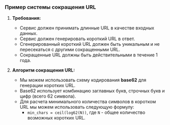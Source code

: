 ### Пример системы сокращения URL

1. **Требования:**
    - Сервис должен принимать длинные URL в качестве входных данных.
    - Сервис должен генерировать короткий URL в ответ.
    - Сгенерированный короткий URL должен быть уникальным и не пересекаться с другими сокращенными URL.
    - Сокращенные URL должны быть действительными в течение 1 года.

2. **Алгоритм сокращения URL:**
    - Мы можем использовать схему кодирования **base62** для генерации коротких URL.
    - Base62 использует комбинацию заглавных букв, строчных букв и цифр (всего 62 символа).
    - Для расчета минимального количества символов в коротком URL мы можем использовать следующую формулу:
        - `min_chars = ceil(log62(N))`, где `N` - общее количество возможных коротких URL.
